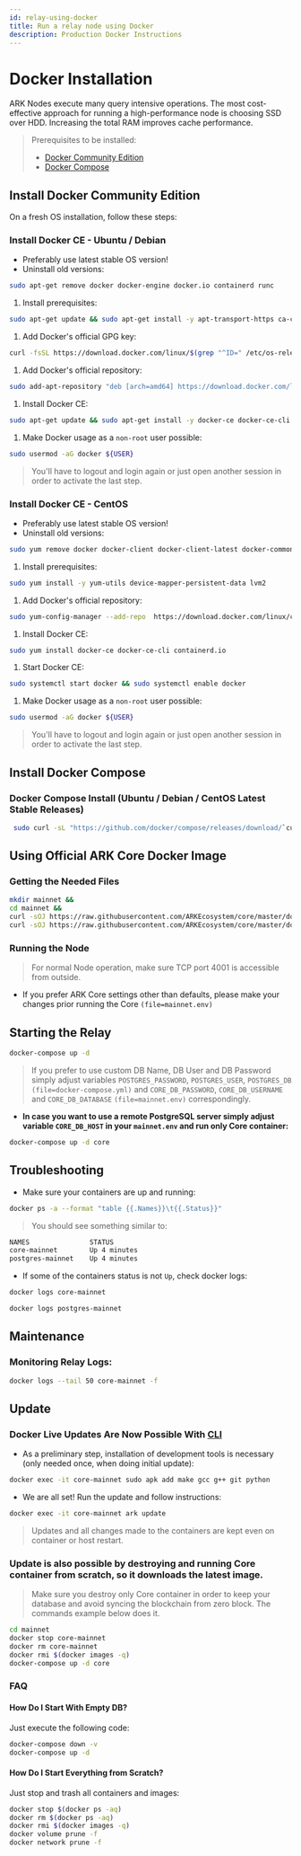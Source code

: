 ```yaml
---
id: relay-using-docker
title: Run a relay node using Docker
description: Production Docker Instructions
---
```


# Docker Installation

ARK Nodes execute many query intensive operations. The most cost-effective approach for running a high-performance node is choosing SSD over HDD. Increasing the total RAM improves cache performance.

> Prerequisites to be installed:
>
> * [Docker Community Edition](https://docs.docker.com/install)
> * [Docker Compose](https://docs.docker.com/compose/install)

## Install Docker Community Edition

On a fresh OS installation, follow these steps:

### Install Docker CE - Ubuntu / Debian

* Preferably use latest stable OS version!
* Uninstall old versions:

```bash
sudo apt-get remove docker docker-engine docker.io containerd runc
```

1. Install prerequisites:

```bash
sudo apt-get update && sudo apt-get install -y apt-transport-https ca-certificates curl gnupg2 software-properties-common
```

1. Add Docker's official GPG key:

```bash
curl -fsSL https://download.docker.com/linux/$(grep "^ID=" /etc/os-release | cut -d\= -f2)/gpg | sudo apt-key add -
```

1. Add Docker's official repository:

```bash
sudo add-apt-repository "deb [arch=amd64] https://download.docker.com/linux/$(grep "^ID=" /etc/os-release | cut -d\= -f2) $(lsb_release -cs) stable"
```

1. Install Docker CE:

```bash
sudo apt-get update && sudo apt-get install -y docker-ce docker-ce-cli containerd.io
```

1. Make Docker usage as a `non-root` user possible:

```bash
sudo usermod -aG docker ${USER}
```

> You'll have to logout and login again or just open another session in order to activate the last step.

### Install Docker CE - CentOS

* Preferably use latest stable OS version!
* Uninstall old versions:

```bash
sudo yum remove docker docker-client docker-client-latest docker-common docker-latest docker-latest-logrotate docker-logrotate docker-engine
```

1. Install prerequisites:

```bash
sudo yum install -y yum-utils device-mapper-persistent-data lvm2
```

1. Add Docker's official repository:

```bash
sudo yum-config-manager --add-repo  https://download.docker.com/linux/centos/docker-ce.repo
```

1. Install Docker CE:

```bash
sudo yum install docker-ce docker-ce-cli containerd.io
```

1. Start Docker CE:

```bash
sudo systemctl start docker && sudo systemctl enable docker
```

1. Make Docker usage as a `non-root` user possible:

```bash
sudo usermod -aG docker ${USER}
```

> You'll have to logout and login again or just open another session in order to activate the last step.

## Install Docker Compose

### Docker Compose Install \(Ubuntu / Debian / CentOS Latest Stable Releases\)

```bash
 sudo curl -sL "https://github.com/docker/compose/releases/download/`curl -fsSLI -o /dev/null -w %{url_effective} https://github.com/docker/compose/releases/latest | sed 's#.*tag/##g' && echo`/docker-compose-$(uname -s)-$(uname -m)" -o /usr/local/bin/docker-compose && sudo chmod +x /usr/local/bin/docker-compose
```

## Using Official ARK Core Docker Image

### Getting the Needed Files

```bash
mkdir mainnet &&
cd mainnet &&
curl -sOJ https://raw.githubusercontent.com/ARKEcosystem/core/master/docker/production/mainnet/docker-compose.yml &&
curl -sOJ https://raw.githubusercontent.com/ARKEcosystem/core/master/docker/production/mainnet/mainnet.env
```

### Running the Node

> For normal Node operation, make sure TCP port 4001 is accessible from outside.

* If you prefer ARK Core settings other than defaults, please make your changes prior running the Core `(file=mainnet.env)`

## Starting the Relay

```bash
docker-compose up -d
```

> If you prefer to use custom DB Name, DB User and DB Password simply adjust variables `POSTGRES_PASSWORD`, `POSTGRES_USER`, `POSTGRES_DB` `(file=docker-compose.yml)` and `CORE_DB_PASSWORD`, `CORE_DB_USERNAME` and `CORE_DB_DATABASE` `(file=mainnet.env)` correspondingly.

* **In case you want to use a remote PostgreSQL server simply adjust variable `CORE_DB_HOST` in your `mainnet.env` and run only Core container:**

```bash
docker-compose up -d core
```

## Troubleshooting

* Make sure your containers are up and running:

```bash
docker ps -a --format "table {{.Names}}\t{{.Status}}"
```

> You should see something similar to:

```bash
NAMES               STATUS
core-mainnet        Up 4 minutes
postgres-mainnet    Up 4 minutes
```

* If some of the containers status is not `Up`, check docker logs:

```bash
docker logs core-mainnet
```

```bash
docker logs postgres-mainnet
```

## Maintenance

### Monitoring Relay Logs:

```bash
docker logs --tail 50 core-mainnet -f
```

## Update

### Docker Live Updates Are Now Possible With [CLI](https://docs.ark.io/guidebook/core/cli.html)

* As a preliminary step, installation of development tools is necessary \(only needed once, when doing initial update\):

```bash
docker exec -it core-mainnet sudo apk add make gcc g++ git python
```

* We are all set! Run the update and follow instructions:

```bash
docker exec -it core-mainnet ark update
```

> Updates and all changes made to the containers are kept even on container or host restart.

### Update is also possible by destroying and running Core container from scratch, so it downloads the latest image.

> Make sure you destroy only Core container in order to keep your database and avoid syncing the blockchain from zero block. The commands example below does it.

```bash
cd mainnet 
docker stop core-mainnet
docker rm core-mainnet
docker rmi $(docker images -q)
docker-compose up -d core
```

### FAQ

#### How Do I Start With Empty DB?

Just execute the following code:

```bash
docker-compose down -v
docker-compose up -d
```

#### How Do I Start Everything from Scratch?

Just stop and trash all containers and images:

```bash
docker stop $(docker ps -aq)
docker rm $(docker ps -aq)
docker rmi $(docker images -q)
docker volume prune -f
docker network prune -f
```

